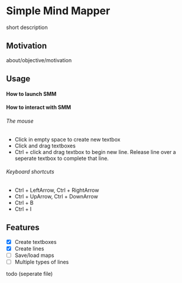 # Simple Mind Mapper
short description

## Motivation
about/objective/motivation

## Usage
#### How to launch SMM


#### How to interact with SMM
###### The mouse
- Click in empty space to create new textbox
- Click and drag textboxes
- Ctrl + click and drag textbox to begin new line. Release line over a seperate textbox to complete that line.

###### Keyboard shortcuts
- Ctrl + LeftArrow, Ctrl + RightArrow
- Ctrl + UpArrow, Ctrl + DownArrow
- Ctrl + B
- Ctrl + I

## Features
- [x] Create textboxes
- [x] Create lines
- [ ] Save/load maps
- [ ] Multiple types of lines

todo (seperate file)

